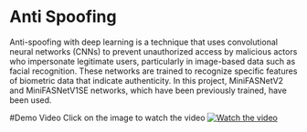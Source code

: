 # Anti Spoofing
Anti-spoofing with deep learning is a technique that uses convolutional neural networks (CNNs) to prevent unauthorized access by malicious actors who impersonate legitimate users, particularly in image-based data such as facial recognition. These networks are trained to recognize specific features of biometric data that indicate authenticity.
In this project, MiniFASNetV2 and MiniFASNetV1SE networks, which have been previously trained, have been used.


#Demo Video
Click on the image to watch the video
[![Watch the video](https://img.youtube.com/vi/aDekrVksmEg/default.jpg)](https://www.youtube.com/watch?v=aDekrVksmEg)

